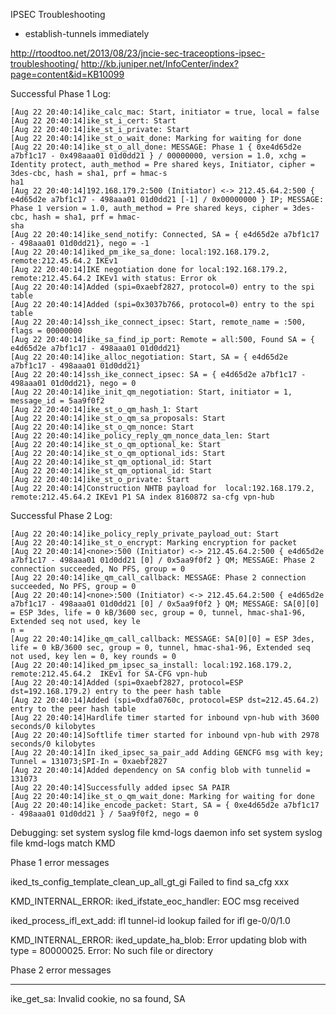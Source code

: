 IPSEC Troubleshooting

- establish-tunnels immediately


http://rtoodtoo.net/2013/08/23/jncie-sec-traceoptions-ipsec-troubleshooting/
http://kb.juniper.net/InfoCenter/index?page=content&id=KB10099


Successful Phase 1 Log:
```
[Aug 22 20:40:14]ike_calc_mac: Start, initiator = true, local = false
[Aug 22 20:40:14]ike_st_i_cert: Start
[Aug 22 20:40:14]ike_st_i_private: Start
[Aug 22 20:40:14]ike_st_o_wait_done: Marking for waiting for done
[Aug 22 20:40:14]ike_st_o_all_done: MESSAGE: Phase 1 { 0xe4d65d2e a7bf1c17 - 0x498aaa01 01d0dd21 } / 00000000, version = 1.0, xchg = Identity protect, auth_method = Pre shared keys, Initiator, cipher = 3des-cbc, hash = sha1, prf = hmac-s
ha1
[Aug 22 20:40:14]192.168.179.2:500 (Initiator) <-> 212.45.64.2:500 { e4d65d2e a7bf1c17 - 498aaa01 01d0dd21 [-1] / 0x00000000 } IP; MESSAGE: Phase 1 version = 1.0, auth_method = Pre shared keys, cipher = 3des-cbc, hash = sha1, prf = hmac-
sha
[Aug 22 20:40:14]ike_send_notify: Connected, SA = { e4d65d2e a7bf1c17 - 498aaa01 01d0dd21}, nego = -1
[Aug 22 20:40:14]iked_pm_ike_sa_done: local:192.168.179.2, remote:212.45.64.2 IKEv1
[Aug 22 20:40:14]IKE negotiation done for local:192.168.179.2, remote:212.45.64.2 IKEv1 with status: Error ok
[Aug 22 20:40:14]Added (spi=0xaebf2827, protocol=0) entry to the spi table
[Aug 22 20:40:14]Added (spi=0x3037b766, protocol=0) entry to the spi table
[Aug 22 20:40:14]ssh_ike_connect_ipsec: Start, remote_name = :500, flags = 00000000
[Aug 22 20:40:14]ike_sa_find_ip_port: Remote = all:500, Found SA = { e4d65d2e a7bf1c17 - 498aaa01 01d0dd21}
[Aug 22 20:40:14]ike_alloc_negotiation: Start, SA = { e4d65d2e a7bf1c17 - 498aaa01 01d0dd21}
[Aug 22 20:40:14]ssh_ike_connect_ipsec: SA = { e4d65d2e a7bf1c17 - 498aaa01 01d0dd21}, nego = 0
[Aug 22 20:40:14]ike_init_qm_negotiation: Start, initiator = 1, message_id = 5aa9f0f2
[Aug 22 20:40:14]ike_st_o_qm_hash_1: Start
[Aug 22 20:40:14]ike_st_o_qm_sa_proposals: Start
[Aug 22 20:40:14]ike_st_o_qm_nonce: Start
[Aug 22 20:40:14]ike_policy_reply_qm_nonce_data_len: Start
[Aug 22 20:40:14]ike_st_o_qm_optional_ke: Start
[Aug 22 20:40:14]ike_st_o_qm_optional_ids: Start
[Aug 22 20:40:14]ike_st_qm_optional_id: Start
[Aug 22 20:40:14]ike_st_qm_optional_id: Start
[Aug 22 20:40:14]ike_st_o_private: Start
[Aug 22 20:40:14]Construction NHTB payload for  local:192.168.179.2, remote:212.45.64.2 IKEv1 P1 SA index 8160872 sa-cfg vpn-hub
```

Successful Phase 2 Log:
```
[Aug 22 20:40:14]ike_policy_reply_private_payload_out: Start
[Aug 22 20:40:14]ike_st_o_encrypt: Marking encryption for packet
[Aug 22 20:40:14]<none>:500 (Initiator) <-> 212.45.64.2:500 { e4d65d2e a7bf1c17 - 498aaa01 01d0dd21 [0] / 0x5aa9f0f2 } QM; MESSAGE: Phase 2 connection succeeded, No PFS, group = 0
[Aug 22 20:40:14]ike_qm_call_callback: MESSAGE: Phase 2 connection succeeded, No PFS, group = 0
[Aug 22 20:40:14]<none>:500 (Initiator) <-> 212.45.64.2:500 { e4d65d2e a7bf1c17 - 498aaa01 01d0dd21 [0] / 0x5aa9f0f2 } QM; MESSAGE: SA[0][0] = ESP 3des, life = 0 kB/3600 sec, group = 0, tunnel, hmac-sha1-96, Extended seq not used, key le
n =
[Aug 22 20:40:14]ike_qm_call_callback: MESSAGE: SA[0][0] = ESP 3des, life = 0 kB/3600 sec, group = 0, tunnel, hmac-sha1-96, Extended seq not used, key len = 0, key rounds = 0
[Aug 22 20:40:14]iked_pm_ipsec_sa_install: local:192.168.179.2, remote:212.45.64.2  IKEv1 for SA-CFG vpn-hub
[Aug 22 20:40:14]Added (spi=0xaebf2827, protocol=ESP dst=192.168.179.2) entry to the peer hash table
[Aug 22 20:40:14]Added (spi=0xdfa0760c, protocol=ESP dst=212.45.64.2) entry to the peer hash table
[Aug 22 20:40:14]Hardlife timer started for inbound vpn-hub with 3600 seconds/0 kilobytes
[Aug 22 20:40:14]Softlife timer started for inbound vpn-hub with 2978 seconds/0 kilobytes
[Aug 22 20:40:14]In iked_ipsec_sa_pair_add Adding GENCFG msg with key; Tunnel = 131073;SPI-In = 0xaebf2827
[Aug 22 20:40:14]Added dependency on SA config blob with tunnelid = 131073
[Aug 22 20:40:14]Successfully added ipsec SA PAIR
[Aug 22 20:40:14]ike_st_o_qm_wait_done: Marking for waiting for done
[Aug 22 20:40:14]ike_encode_packet: Start, SA = { 0xe4d65d2e a7bf1c17 - 498aaa01 01d0dd21 } / 5aa9f0f2, nego = 0
```

Debugging:
set system syslog file kmd-logs daemon info
set system syslog file kmd-logs match KMD


Phase 1 error messages

iked_ts_config_template_clean_up_all_gt_gi Failed to find sa_cfg xxx

KMD_INTERNAL_ERROR: iked_ifstate_eoc_handler: EOC msg received


iked_process_ifl_ext_add: ifl tunnel-id lookup failed for ifl ge-0/0/1.0

KMD_INTERNAL_ERROR: iked_update_ha_blob: Error updating blob with type = 80000025. Error: No such file or directory


Phase 2 error messages

---

ike_get_sa: Invalid cookie, no sa found, SA

